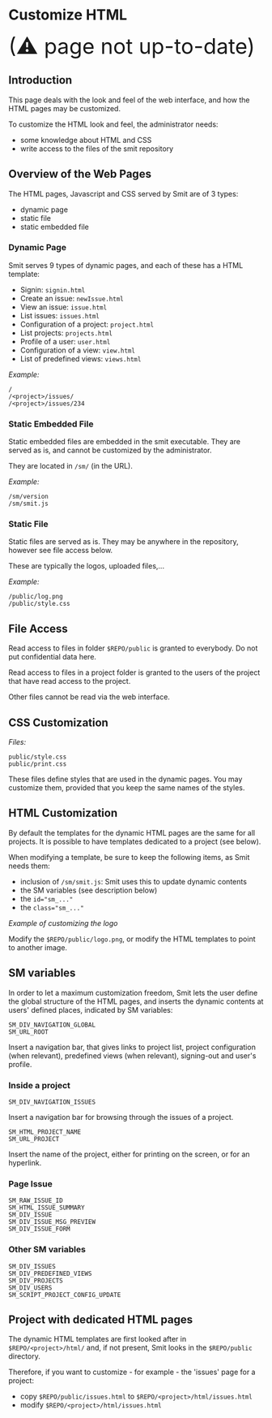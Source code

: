 # Customize HTML

<div style="font-size:300%;">(&#9888; page not up-to-date)</div>

## Introduction

This page deals with the look and feel of the web interface, and how the HTML pages may be customized.

To customize the HTML look and feel, the administrator needs:

- some knowledge about HTML and CSS
- write access to the files of the smit repository


## Overview of the Web Pages

The HTML pages, Javascript and CSS served by Smit are of 3 types:

- dynamic page
- static file
- static embedded file

### Dynamic Page

Smit serves 9 types of dynamic pages, and each of these has a HTML template:

- Signin: `signin.html`
- Create an issue: `newIssue.html`
- View an issue: `issue.html`
- List issues: `issues.html`
- Configuration of a project: `project.html`
- List projects: `projects.html`
- Profile of a user: `user.html`
- Configuration of a view: `view.html`
- List of predefined views: `views.html`

*Example:*

```
/
/<project>/issues/
/<project>/issues/234
```

### Static Embedded File

Static embedded files are embedded in the smit executable. They are served as is, and cannot be customized by the administrator.

They are located in `/sm/` (in the URL).

*Example:*

```
/sm/version
/sm/smit.js
```

### Static File

Static files are served as is. They may be anywhere in the repository, however see file access below.

These are typically the logos, uploaded files,...

*Example:*

```
/public/log.png
/public/style.css
```

## File Access

Read access to files in folder `$REPO/public` is granted to everybody. Do not put confidential data here.

Read access to files in a project folder is granted to the users of the project that have read access to the project.

Other files cannot be read via the web interface.

## CSS Customization

*Files:*

```
public/style.css
public/print.css
```

These files define styles that are used in the dynamic pages.
You may customize them, provided that you keep the same names of the styles.

## HTML Customization

By default the templates for the dynamic HTML pages are the same for all projects. It is possible to have templates dedicated to a project (see below).

When modifying a template, be sure to keep the following items, as Smit needs them:

- inclusion of `/sm/smit.js`: Smit uses this to update dynamic contents
- the SM variables (see description below)
- the `id="sm_..."`
- the `class="sm_..."`

*Example of customizing the logo*

Modify the `$REPO/public/logo.png`, or modify the HTML templates to point to another image.

    
## SM variables

In order to let a maximum customization freedom, Smit lets the user define the global structure of the HTML pages, and inserts the dynamic contents at users' defined places, indicated by SM variables:

    SM_DIV_NAVIGATION_GLOBAL
    SM_URL_ROOT

Insert a navigation bar, that gives links to project list, project configuration (when relevant), predefined views (when relevant), signing-out and user's profile.


### Inside a project

`SM_DIV_NAVIGATION_ISSUES`

Insert a navigation bar for browsing through the issues of a project.

```
SM_HTML_PROJECT_NAME
SM_URL_PROJECT
```

Insert the name of the project, either for printing on the screen, or for an hyperlink.

### Page Issue

```
SM_RAW_ISSUE_ID
SM_HTML_ISSUE_SUMMARY
SM_DIV_ISSUE
SM_DIV_ISSUE_MSG_PREVIEW
SM_DIV_ISSUE_FORM
```

### Other SM variables

    SM_DIV_ISSUES
    SM_DIV_PREDEFINED_VIEWS
    SM_DIV_PROJECTS
    SM_DIV_USERS
    SM_SCRIPT_PROJECT_CONFIG_UPDATE
 

## Project with dedicated HTML pages

The dynamic HTML templates are first looked after in `$REPO/<project>/html/` and, if not present, Smit looks in the `$REPO/public` directory.

Therefore, if you want to customize - for example - the 'issues' page for a project:

- copy `$REPO/public/issues.html` to `$REPO/<project>/html/issues.html`
- modify `$REPO/<project>/html/issues.html`



